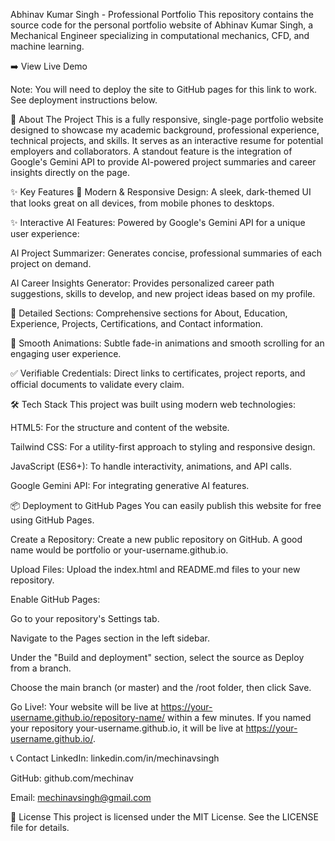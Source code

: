 Abhinav Kumar Singh - Professional Portfolio
This repository contains the source code for the personal portfolio website of Abhinav Kumar Singh, a Mechanical Engineer specializing in computational mechanics, CFD, and machine learning.

➡️ View Live Demo

Note: You will need to deploy the site to GitHub pages for this link to work. See deployment instructions below.

🚀 About The Project
This is a fully responsive, single-page portfolio website designed to showcase my academic background, professional experience, technical projects, and skills. It serves as an interactive resume for potential employers and collaborators. A standout feature is the integration of Google's Gemini API to provide AI-powered project summaries and career insights directly on the page.

✨ Key Features
🎨 Modern & Responsive Design: A sleek, dark-themed UI that looks great on all devices, from mobile phones to desktops.

✨ Interactive AI Features: Powered by Google's Gemini API for a unique user experience:

AI Project Summarizer: Generates concise, professional summaries of each project on demand.

AI Career Insights Generator: Provides personalized career path suggestions, skills to develop, and new project ideas based on my profile.

📜 Detailed Sections: Comprehensive sections for About, Education, Experience, Projects, Certifications, and Contact information.

🚀 Smooth Animations: Subtle fade-in animations and smooth scrolling for an engaging user experience.

✅ Verifiable Credentials: Direct links to certificates, project reports, and official documents to validate every claim.

🛠️ Tech Stack
This project was built using modern web technologies:

HTML5: For the structure and content of the website.

Tailwind CSS: For a utility-first approach to styling and responsive design.

JavaScript (ES6+): To handle interactivity, animations, and API calls.

Google Gemini API: For integrating generative AI features.

📦 Deployment to GitHub Pages
You can easily publish this website for free using GitHub Pages.

Create a Repository: Create a new public repository on GitHub. A good name would be portfolio or your-username.github.io.

Upload Files: Upload the index.html and README.md files to your new repository.

Enable GitHub Pages:

Go to your repository's Settings tab.

Navigate to the Pages section in the left sidebar.

Under the "Build and deployment" section, select the source as Deploy from a branch.

Choose the main branch (or master) and the /root folder, then click Save.

Go Live!: Your website will be live at https://your-username.github.io/repository-name/ within a few minutes. If you named your repository your-username.github.io, it will be live at https://your-username.github.io/.

📞 Contact
LinkedIn: linkedin.com/in/mechinavsingh

GitHub: github.com/mechinav

Email: mechinavsingh@gmail.com

📄 License
This project is licensed under the MIT License. See the LICENSE file for details.